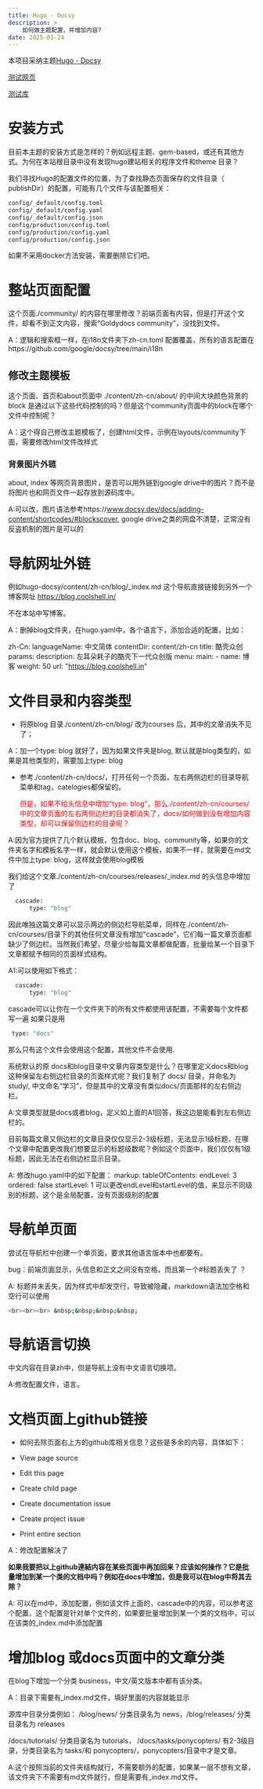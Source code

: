 ```yaml
---
title: Hugo - Docsy
description: > 
    如何做主题配置，并增加内容?
date: 2025-01-24
---
```


本项目采纳主题[Hugo - Docsy](https://www.docsy.dev/)

[测试网页](https://scp3125.github.io/hugo-docsy/zh-cn/)

[测试库](https://github.com/scp3125/hugo-docsy)


# 安装方式
目前本主题的安装方式是怎样的？例如远程主题、gem-based，或还有其他方式。为何在本站根目录中没有发现hugo建站相关的程序文件和theme 目录？

我们寻找Hugo的配置文件的位置，为了查找静态页面保存的文件目录（ publishDir）的配置，可能有几个文件与该配置相关：

```sh
config/_default/config.toml
config/_default/config.yaml
config/_default/config.json
config/production/config.toml
config/production/config.yaml
config/production/config.json
```

如果不采用docker方法安装，需要删除它们吧。


# 整站页面配置

这个页面./community/ 的内容在哪里修改？前端页面有内容，但是打开这个文件，却看不到正文内容，搜索“Goldydocs community”，没找到文件。

A：逻辑和搜索框一样，在i18n文件夹下zh-cn.toml 配置覆盖，所有的语言配置在https://github.com/google/docsy/tree/main/i18n



##  修改主题模板
  
这个页面、首页和about页面中 ./content/zh-cn/about/ 的中间大块颜色背景的block 是通过以下这些代码控制的吗？但是这个community页面中的block在哪个文件中控制呢？
  
A：这个得自己修改主题模板了，创建html文件，示例在layouts/community下面，需要修改html文件改样式



### 背景图片外链

about, index 等网页背景图片，是否可以用外链到google drive中的图片？而不是将图片也和网页文件一起存放到源码库中。

A:可以改，图片语法参考https://www.docsy.dev/docs/adding-content/shortcodes/#blockscover, google drive之类的网盘不清楚，正常没有反盗机制的图片是可以的

# 导航网址外链
  
例如hugo-docsy/content/zh-cn/blog/_index.md 这个导航直接链接到另外一个博客网址 https://blog.coolshell.in/

不在本站中写博客。

A：删掉blog文件夹，在hugo.yaml中，各个语言下，添加合适的配置，比如：

  zh-Cn:
    languageName: 中文简体
    contentDir: content/zh-cn
    title: 酷壳众创
    params:
      description: 左耳朵耗子的酷壳下一代众创版
    menu:
      main:
        - name: 博客
          weight: 50
          url:  "https://blog.coolshell.in"


# 文件目录和内容类型

- 将原blog 目录./content/zh-cn/blog/ 改为courses 后，其中的文章消失不见了；

A：加一个type: blog 就好了，因为如果文件夹是blog, 默认就是blog类型的，如果是其他类型的，需要加上type: blog

- 参考./content/zh-cn/docs/，打开任何一个页面，左右两侧边栏的目录导航菜单和tag，catelogies都保留的。<p style="color: red;">但是，如果不给头信息中增加“type: blog”，那么./content/zh-cn/courses/ 中的文章页面的左右两侧边栏的目录都消失了，docs/如何做到没有增加内容类型，却可以保留侧边栏的目录呢？</p>

A:因为官方提供了几个默认模板，包含doc、blog、community等，如果你的文件夹名字和模板名字一样，就会默认使用这个模板，如果不一样，就需要在md文件中加上type: blog，这样就会使用blog模板

我们给这个文章./content/zh-cn/courses/releases/_index.md 的头信息中增加了
```sh 
  cascade:  
      type: "blog"
```
因此唯独这篇文章可以显示两边的侧边栏导航菜单，同样在./content/zh-cn/courses/目录下的其他任何文章没有增加“cascade”，它们每一篇文章页面都缺少了侧边栏。当然我们希望，尽量少给每篇文章都做配置，批量给某一个目录下文章都赋予相同的页面样式结构。


A1:可以使用如下格式： 
```sh 
  cascade:  
      type: "blog"
```
cascade可以让你在一个文件夹下的所有文件都使用该配置，不需要每个文件都写一遍
如果只是用
```sh
 type: "docs" 
```
那么只有这个文件会使用这个配置，其他文件不会使用.

系统默认的原 docs和blog目录中文章内容类型是什么？在哪里定义docs和blog这种保留左右侧边栏目录的页面样式呢？我们复制了 docs/ 目录，并命名为 study/, 中文命名“学习”，但是其中的文章没有类似docs/页面那样的左右侧边栏。

A:文章类型就是docs或者blog，定义如上面的A1回答，我这边是能看到左右侧边栏的。

目前每篇文章又侧边栏的文章目录仅仅显示2-3级标题，无法显示1级标题，在哪个文章中配置更改我们想要显示的标题级数呢？例如这个页面中，我们仅仅有1级标题，因此无法在右侧边栏显示目录。

A: 修改hugo.yaml中的如下配置：
markup:
  tableOfContents:
    endLevel: 3
    ordered: false
    startLevel: 1
可以更改endLevel和startLevel的值，来显示不同级别的标题，这个是全局配置，没有页面级别的配置

# 导航单页面

尝试在导航栏中创建一个单页面，要求其他语言版本中也都要有。

bug：前端页面显示，头信息和正文之间没有空格，而且第一个#标题丢失了 ？

A: 标题并未丢失，因为样式中却发空行，导致被隐藏，markdown语法加空格和空行可以使用 

```sh
<br><br><br> &nbsp;&nbsp;&nbsp;&nbsp;
```


# 导航语言切换

中文内容在目录zh中，但是导航上没有中文语言切换项。

A:修改配置文件，语言。



# 文档页面上github链接

- 如何去除页面右上方的github库相关信息？这些是多余的内容，具体如下：

- View page source
- Edit this page
- Create child page
- Create documentation issue
- Create project issue
- Print entire section

A：修改配置解决了

**如果我要把以上github連結内容在某些页面中再加回来？应该如何操作？它是批量增加到某一个类的文档中吗？例如在docs中增加，但是我可以在blog中将其去除？**

A: 可以在md中，添加配置，例如该文件上面的，cascade中的内容，可以参考这个配置，这个配置是针对单个文件的，如果要批量增加到某一个类的文档中，可以在该类的_index.md中添加配置

# 增加blog 或docs页面中的文章分类

在blog下增加一个分类 business，中文/英文版本中都有该分类。 

A：目录下需要有_index.md文件，填好里面的内容就能显示
 
源库中目录分类例如：
/blog/news/ 分类目录名为 news，/blog/releases/ 分类目录名为 releases

/docs/tutorials/ 分类目录名为 tutorials， /docs/tasks/ponycopters/ 有2-3级目录，分类目录名为 tasks/和 ponycopters/，ponycopters/目录中才是文章。

A:这个按照当前的文件夹结构就行，不需要额外的配置，如果某一层不想有文章，该文件夹下不需要有md文件就行，但是需要有_index.md文件。


